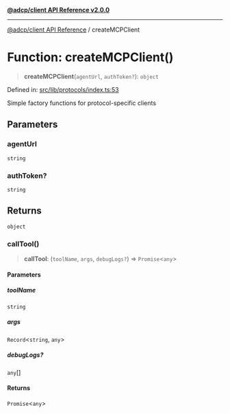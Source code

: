 [**@adcp/client API Reference v2.0.0**](../README.md)

***

[@adcp/client API Reference](../README.md) / createMCPClient

# Function: createMCPClient()

> **createMCPClient**(`agentUrl`, `authToken?`): `object`

Defined in: [src/lib/protocols/index.ts:53](https://github.com/adcontextprotocol/adcp-client/blob/e8953d756e5ce5fafa76c5e8fa2f0316f0da0998/src/lib/protocols/index.ts#L53)

Simple factory functions for protocol-specific clients

## Parameters

### agentUrl

`string`

### authToken?

`string`

## Returns

`object`

### callTool()

> **callTool**: (`toolName`, `args`, `debugLogs?`) => `Promise`\<`any`\>

#### Parameters

##### toolName

`string`

##### args

`Record`\<`string`, `any`\>

##### debugLogs?

`any`[]

#### Returns

`Promise`\<`any`\>
